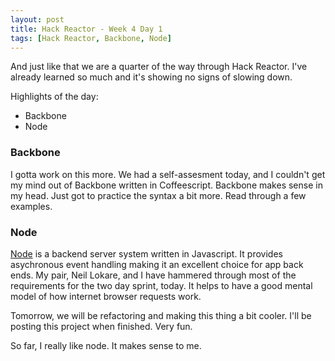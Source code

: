 ```yaml
---
layout: post
title: Hack Reactor - Week 4 Day 1
tags: [Hack Reactor, Backbone, Node]
---
```


And just like that we are a quarter of the way through Hack Reactor.  I've already learned so much and it's showing no signs of slowing down.

Highlights of the day:

* Backbone
* Node

<!--more-->

### Backbone

I gotta work on this more.  We had a self-assesment today, and I couldn't get my mind out of Backbone written in Coffeescript.  Backbone makes sense in my head.  Just got to practice the syntax a bit more.  Read through a few examples.

### Node

[Node](http://nodejs.org/) is a backend server system written in Javascript.  It provides asychronous event handling making it an excellent choice for app back ends.  My pair, Neil Lokare, and I have hammered through most of the requirements for the two day sprint, today.  It helps to have a good mental model of how internet browser requests work.  

Tomorrow, we will be refactoring and making this thing a bit cooler.  I'll be posting this project when finished.  Very fun. 

So far, I really like node.  It makes sense to me.  

